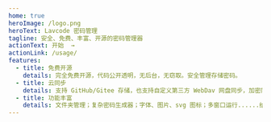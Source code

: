 ```yaml
---
home: true
heroImage: /logo.png
heroText: Lavcode 密码管理
tagline: 安全、免费、丰富、开源的密码管理器
actionText: 开始  →
actionLink: /usage/
features:
  - title: 免费开源
    details: 完全免费开源，代码公开透明，无后台，无窃取。安全管理存储密码。
  - title: 云同步
    details: 支持 GitHub/Gitee 存储，也支持自定义第三方 WebDav 网盘同步，加密同步文件，安全可靠。
  - title: 功能丰富
    details: 文件夹管理；复杂密码生成器；字体、图片、svg 图标；多窗口运行......给你想要的自定义。
---
```

